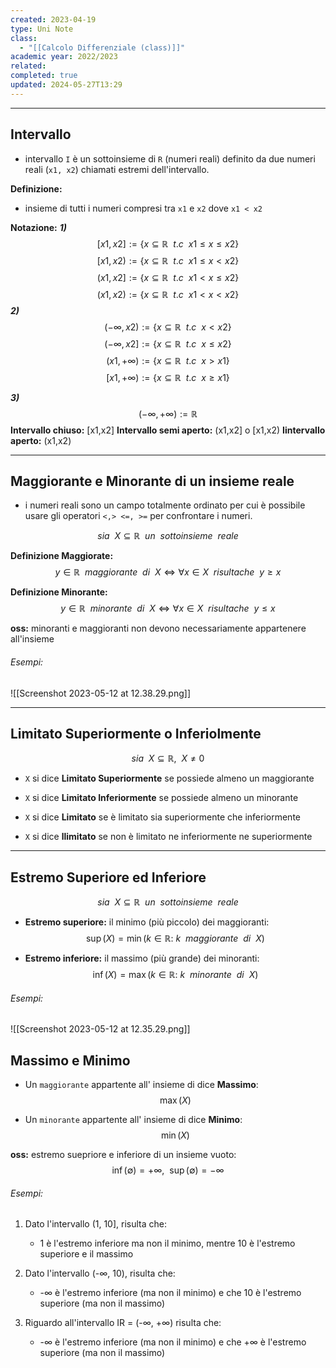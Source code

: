 ```yaml
---
created: 2023-04-19
type: Uni Note
class:
  - "[[Calcolo Differenziale (class)]]"
academic year: 2022/2023
related: 
completed: true
updated: 2024-05-27T13:29
---
```

---
## Intervallo 
- intervallo `I` è un sottoinsieme di `R` (numeri reali) definito da due numeri reali (`x1, x2`) chiamati estremi dell'intervallo.

**Definizione:**
- insieme di tutti i numeri compresi tra `x1` e `x2` dove `x1 < x2`

 **Notazione:**
 ***1)***
$$ 
[x1, x2] := \{ x\subseteq \mathbb{R} ~~ t.c ~~ x1 \leq x \leq x2 \} $$
$$
[x1, x2) := \{ x\subseteq \mathbb{R} ~~ t.c ~~ x1 \leq x < x2 \}
$$
$$
(x1, x2] := \{ x\subseteq \mathbb{R} ~~t.c~~ x1 < x \leq x2 \}$$
$$(x1, x2) := \{ x\subseteq \mathbb{R} ~~t.c~~ x1 < x < x2 \}
$$
***2)***
$$ 
(-\infty, x2) := \{ x\subseteq \mathbb{R} ~~t.c~~ x < x2 \} $$
$$ 
(-\infty, x2] := \{ x\subseteq \mathbb{R} ~~t.c~~ x \leq x2 \} $$
$$ 
(x1, +\infty) := \{ x\subseteq \mathbb{R} ~~t.c~~ x > x1 \} $$
$$ 
[x1, +\infty) := \{ x\subseteq \mathbb{R} ~~t.c~~ x \geq x1 \} $$

***3)***
$$ (-\infty, +\infty) := \mathbb{R}$$
**Intervallo chiuso:** \[x1,x2\]
**Intervallo semi aperto:** \(x1,x2\] o \[x1,x2\)
**Iintervallo aperto:** \(x1,x2\)

---

## Maggiorante e Minorante di un insieme reale
- i numeri reali sono un campo totalmente ordinato per cui è possibile usare gli operatori `<,> <=, >=` per confrontare i numeri.

$$ sia ~~ X\subseteq \mathbb{R} ~~un~~sottoinsieme~~reale$$

**Definizione Maggiorate:**
$$ y \in \mathbb{R} ~~maggiorante~~ di ~~X \Leftrightarrow \forall x \in X ~~ risulta che ~~y\geq x  $$

**Definizione Minorante:**
$$  y \in \mathbb{R} ~~minorante ~~di ~~X \Leftrightarrow \forall x \in X ~~ risulta che ~~y\leq x  $$

**oss:** minoranti e maggioranti non devono necessariamente appartenere all'insieme

###### Esempi: 

![[Screenshot 2023-05-12 at 12.38.29.png]]


---

## Limitato Superiormente o Inferiolmente
$$ sia ~~ X\subseteq \mathbb{R},~~ X\ne0 $$
- `X` si dice **Limitato Superiormente** se possiede almeno un maggiorante 
- `X` si dice **Limitato Inferiormente** se possiede almeno un minorante 

- `X` si dice **Limitato** se è limitato sia superiormente che inferiormente
- `X` si dice **llimitato** se non è limitato ne inferiormente ne superiormente

---

## Estremo Superiore ed Inferiore
$$sia ~~ X\subseteq \mathbb{R} ~~un~~sottoinsieme~~reale$$

- **Estremo superiore:** il minimo (più piccolo) dei maggioranti:
$$ \sup(X)= \min(k \in \mathbb{R}:~k~~maggiorante~~di~~X) $$

- **Estremo inferiore:** il massimo (più grande) dei minoranti:
$$ \inf(X)= \max(k \in \mathbb{R}:~k~~minorante~~di~~X) $$

###### Esempi:
![[Screenshot 2023-05-12 at 12.35.29.png]]

## Massimo e Minimo
- Un `maggiorante` appartente all' insieme di dice **Massimo**:
$$ \max(X)$$

- Un `minorante` appartente all' insieme di dice **Minimo**:
$$ \min(X)$$

**oss:** estremo suepriore e inferiore di un insieme vuoto:
$$ \inf{(\emptyset)=+\infty},~~\sup{(\emptyset)=-\infty}$$

###### Esempi:
1. ﻿﻿﻿Dato l'intervallo (1, 10], risulta che:
	- 1 è l'estremo inferiore ma non il minimo, mentre 10 è l'estremo superiore e il massimo

2.  ﻿﻿﻿Dato l'intervallo (-∞, 10), risulta che:
	- -∞ è l'estremo inferiore (ma non il minimo) e che 10 è l'estremo superiore (ma non il massimo)

3.  ﻿﻿﻿Riguardo all'intervallo IR = (-∞, +∞) risulta che:
	- -∞ è l'estremo inferiore (ma non il minimo) e che +∞ è l'estremo superiore (ma non il massimo)